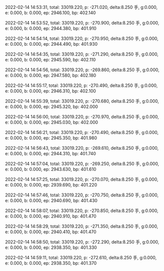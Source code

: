 2022-02-14 14:53:31, total: 33019.220, p: -271.020, delta:8.250 手, g:0.000, e: 0.000, b: 0.000, ep: 2946.100, bp: 402.140

2022-02-14 14:53:52, total: 33019.220, p: -270.900, delta:8.250 手, g:0.000, e: 0.000, b: 0.000, ep: 2944.380, bp: 401.910

2022-02-14 14:54:14, total: 33019.220, p: -270.950, delta:8.250 手, g:0.000, e: 0.000, b: 0.000, ep: 2944.490, bp: 401.930

2022-02-14 14:54:35, total: 33019.220, p: -271.290, delta:8.250 手, g:0.000, e: 0.000, b: 0.000, ep: 2945.590, bp: 402.110

2022-02-14 14:54:56, total: 33019.220, p: -269.860, delta:8.250 手, g:0.000, e: 0.000, b: 0.000, ep: 2947.580, bp: 402.180

2022-02-14 14:55:17, total: 33019.220, p: -270.490, delta:8.250 手, g:0.000, e: 0.000, b: 0.000, ep: 2946.310, bp: 402.100

2022-02-14 14:55:39, total: 33019.220, p: -270.680, delta:8.250 手, g:0.000, e: 0.000, b: 0.000, ep: 2945.320, bp: 402.000

2022-02-14 14:56:00, total: 33019.220, p: -270.970, delta:8.250 手, g:0.000, e: 0.000, b: 0.000, ep: 2945.030, bp: 402.000

2022-02-14 14:56:21, total: 33019.220, p: -270.490, delta:8.250 手, g:0.000, e: 0.000, b: 0.000, ep: 2945.350, bp: 401.980

2022-02-14 14:56:43, total: 33019.220, p: -269.610, delta:8.250 手, g:0.000, e: 0.000, b: 0.000, ep: 2944.310, bp: 401.740

2022-02-14 14:57:04, total: 33019.220, p: -269.250, delta:8.250 手, g:0.000, e: 0.000, b: 0.000, ep: 2943.630, bp: 401.610

2022-02-14 14:57:25, total: 33019.220, p: -270.070, delta:8.250 手, g:0.000, e: 0.000, b: 0.000, ep: 2939.690, bp: 401.220

2022-02-14 14:57:46, total: 33019.220, p: -270.750, delta:8.250 手, g:0.000, e: 0.000, b: 0.000, ep: 2940.690, bp: 401.430

2022-02-14 14:58:07, total: 33019.220, p: -270.850, delta:8.250 手, g:0.000, e: 0.000, b: 0.000, ep: 2940.910, bp: 401.470

2022-02-14 14:58:29, total: 33019.220, p: -271.350, delta:8.250 手, g:0.000, e: 0.000, b: 0.000, ep: 2940.410, bp: 401.470

2022-02-14 14:58:50, total: 33019.220, p: -272.290, delta:8.250 手, g:0.000, e: 0.000, b: 0.000, ep: 2938.350, bp: 401.330

2022-02-14 14:59:11, total: 33019.220, p: -272.610, delta:8.250 手, g:0.000, e: 0.000, b: 0.000, ep: 2938.350, bp: 401.370